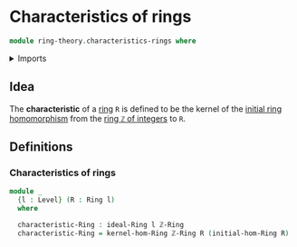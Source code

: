 # Characteristics of rings

```agda
module ring-theory.characteristics-rings where
```

<details><summary>Imports</summary>

```agda
open import elementary-number-theory.ring-of-integers

open import foundation.universe-levels

open import ring-theory.ideals-rings
open import ring-theory.kernels-of-ring-homomorphisms
open import ring-theory.rings
```

</details>

## Idea

The **characteristic** of a [ring](ring-theory.rings.md) `R` is defined to be
the kernel of the
[initial ring homomorphism](elementary-number-theory.ring-of-integers.md) from
the [ring `ℤ` of integers](elementary-number-theory.ring-of-integers.md) to `R`.

## Definitions

### Characteristics of rings

```agda
module _
  {l : Level} (R : Ring l)
  where

  characteristic-Ring : ideal-Ring l ℤ-Ring
  characteristic-Ring = kernel-hom-Ring ℤ-Ring R (initial-hom-Ring R)
```
